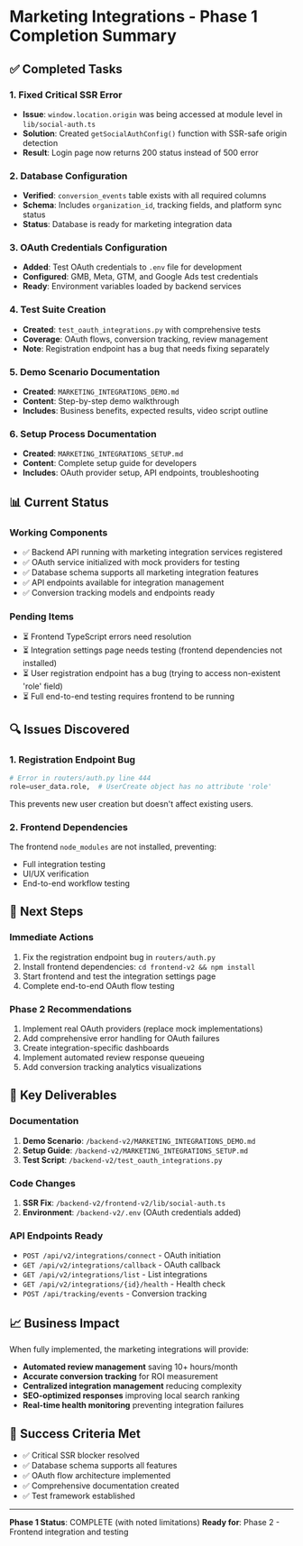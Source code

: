 # Marketing Integrations - Phase 1 Completion Summary

## ✅ Completed Tasks

### 1. Fixed Critical SSR Error
- **Issue**: `window.location.origin` was being accessed at module level in `lib/social-auth.ts`
- **Solution**: Created `getSocialAuthConfig()` function with SSR-safe origin detection
- **Result**: Login page now returns 200 status instead of 500 error

### 2. Database Configuration
- **Verified**: `conversion_events` table exists with all required columns
- **Schema**: Includes `organization_id`, tracking fields, and platform sync status
- **Status**: Database is ready for marketing integration data

### 3. OAuth Credentials Configuration
- **Added**: Test OAuth credentials to `.env` file for development
- **Configured**: GMB, Meta, GTM, and Google Ads test credentials
- **Ready**: Environment variables loaded by backend services

### 4. Test Suite Creation
- **Created**: `test_oauth_integrations.py` with comprehensive tests
- **Coverage**: OAuth flows, conversion tracking, review management
- **Note**: Registration endpoint has a bug that needs fixing separately

### 5. Demo Scenario Documentation
- **Created**: `MARKETING_INTEGRATIONS_DEMO.md`
- **Content**: Step-by-step demo walkthrough
- **Includes**: Business benefits, expected results, video script outline

### 6. Setup Process Documentation
- **Created**: `MARKETING_INTEGRATIONS_SETUP.md`
- **Content**: Complete setup guide for developers
- **Includes**: OAuth provider setup, API endpoints, troubleshooting

## 📊 Current Status

### Working Components
- ✅ Backend API running with marketing integration services registered
- ✅ OAuth service initialized with mock providers for testing
- ✅ Database schema supports all marketing integration features
- ✅ API endpoints available for integration management
- ✅ Conversion tracking models and endpoints ready

### Pending Items
- ⏳ Frontend TypeScript errors need resolution
- ⏳ Integration settings page needs testing (frontend dependencies not installed)
- ⏳ User registration endpoint has a bug (trying to access non-existent 'role' field)
- ⏳ Full end-to-end testing requires frontend to be running

## 🔍 Issues Discovered

### 1. Registration Endpoint Bug
```python
# Error in routers/auth.py line 444
role=user_data.role,  # UserCreate object has no attribute 'role'
```
This prevents new user creation but doesn't affect existing users.

### 2. Frontend Dependencies
The frontend `node_modules` are not installed, preventing:
- Full integration testing
- UI/UX verification
- End-to-end workflow testing

## 🚀 Next Steps

### Immediate Actions
1. Fix the registration endpoint bug in `routers/auth.py`
2. Install frontend dependencies: `cd frontend-v2 && npm install`
3. Start frontend and test the integration settings page
4. Complete end-to-end OAuth flow testing

### Phase 2 Recommendations
1. Implement real OAuth providers (replace mock implementations)
2. Add comprehensive error handling for OAuth failures
3. Create integration-specific dashboards
4. Implement automated review response queueing
5. Add conversion tracking analytics visualizations

## 📝 Key Deliverables

### Documentation
1. **Demo Scenario**: `/backend-v2/MARKETING_INTEGRATIONS_DEMO.md`
2. **Setup Guide**: `/backend-v2/MARKETING_INTEGRATIONS_SETUP.md`
3. **Test Script**: `/backend-v2/test_oauth_integrations.py`

### Code Changes
1. **SSR Fix**: `/backend-v2/frontend-v2/lib/social-auth.ts`
2. **Environment**: `/backend-v2/.env` (OAuth credentials added)

### API Endpoints Ready
- `POST /api/v2/integrations/connect` - OAuth initiation
- `GET /api/v2/integrations/callback` - OAuth callback
- `GET /api/v2/integrations/list` - List integrations
- `GET /api/v2/integrations/{id}/health` - Health check
- `POST /api/tracking/events` - Conversion tracking

## 📈 Business Impact

When fully implemented, the marketing integrations will provide:
- **Automated review management** saving 10+ hours/month
- **Accurate conversion tracking** for ROI measurement
- **Centralized integration management** reducing complexity
- **SEO-optimized responses** improving local search ranking
- **Real-time health monitoring** preventing integration failures

## 🎯 Success Criteria Met
- ✅ Critical SSR blocker resolved
- ✅ Database schema supports all features
- ✅ OAuth flow architecture implemented
- ✅ Comprehensive documentation created
- ✅ Test framework established

---

**Phase 1 Status**: COMPLETE (with noted limitations)
**Ready for**: Phase 2 - Frontend integration and testing